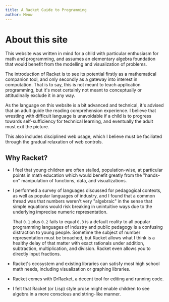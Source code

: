 ```yaml
---
title: A Racket Guide to Programming
author: Meow
---
```


# About this site

This website was written in mind for a child with particular enthusiasm for math
and programming, and assumes an elementary algebra foundation that would benefit
from the modelling and visualization of problems.

The introduction of Racket is to see its potential firstly as a mathematical
companion tool, and only secondly as a gateway into interest in computation.
That is to say, this is not meant to teach application programming, but it's
most certainly not meant to conceptually or attitudinally exclude it in any way.

As the language on this website is a bit advanced and technical, it's advised 
that an adult guide the reading comprehension experience. I believe that 
wrestling with difficult language is unavoidable if a child is to progress 
towards self-sufficiency for technical learning, and eventually the adult must
exit the picture.

This also includes disciplined web usage, which I believe must be faciliated
through the gradual relaxation of web controls.

## Why Racket?

* I feel that young children are often stalled, population-wise, at particular
  points in math education which would benefit greatly from the "hands-on"
  manipulation of functions, data, and visualizations.

* I performed a survey of languages discussed for pedagogical contexts, as well
  as popular languages of industry, and I found that a common thread was that
  numbers weren't very "algebraic" in the sense that simple equations would risk
  breaking in unintuitive ways due to the underlying imprecise numeric
  representation.

  That `0.1` plus `0.2` fails to equal `0.3` is a default reality to all popular
  programming languages of industry and public pedagogy is a confusing
  distraction to young people. Sometime the subject of number representation
  must be broached, but Racket allows what I think is a healthy delay of that
  matter with exact rationals under addition, subtraction, multiplication, and
  division. Racket even allows you to directly input fractions.

* Racket's ecosystem and existing libraries can satisfy most high school math
  needs, including visualization or graphing libraries.

* Racket comes with DrRacket, a decent tool for editing and running code.

* I felt that Racket (or Lisp) style prose might enable children to see algebra
  in a more conscious and string-like manner.
